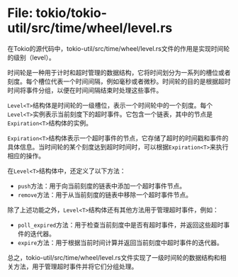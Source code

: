 # File: tokio/tokio-util/src/time/wheel/level.rs

在Tokio的源代码中，tokio-util/src/time/wheel/level.rs文件的作用是实现时间轮的级别（level）。

时间轮是一种用于计时和超时管理的数据结构，它将时间划分为一系列的槽位或者刻度。每个槽位代表一个时间间隔，例如毫秒或者微秒。时间轮的目的是根据超时时间将事件分组，以便在时间间隔结束时处理这些事件。

`Level<T>`结构体是时间轮的一级槽位，表示一个时间轮中的一个刻度。每个`Level<T>`实例表示当前刻度下的超时事件。它包含一个链表，其中的节点是`Expiration<T>`结构体的实例。

`Expiration<T>`结构体表示一个超时事件的节点，它存储了超时的时间戳和事件的具体信息。当时间轮的某个刻度达到超时时间时，可以根据`Expiration<T>`来执行相应的操作。

在`Level<T>`结构体中，还定义了以下方法：
- `push`方法：用于向当前刻度的链表中添加一个超时事件节点。
- `remove`方法：用于从当前刻度的链表中移除一个超时事件节点。

除了上述功能之外，`Level<T>`结构体还有其他方法用于管理超时事件，例如：
- `poll_expired`方法：用于检查当前刻度中是否有超时事件，并返回这些超时事件的迭代器。
- `expire`方法：用于根据当前时间计算并返回当前刻度中超时事件的迭代器。

总之，tokio-util/src/time/wheel/level.rs文件实现了一级时间轮的数据结构和相关方法，用于管理超时事件并将它们分组处理。


